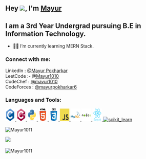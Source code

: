 ## Hey <img src="https://github.com/TheDudeThatCode/TheDudeThatCode/blob/master/Assets/Hi.gif" width="29px">, I'm [Mayur](https://github.com/Mayur1011) 
<h2 align="left">I am a 3rd Year Undergrad pursuing B.E in Information Technology.</h2>

<!-- To show profile views -->
<!-- <p align="left"> <img src="https://komarev.com/ghpvc/?username=Mayur1011&label=Profile%20views&color=0e75b6&style=flat" alt="Mayur1011" /> </p> -->

- 👨‍💻 I’m currently learning MERN Stack.

### Connect with me:

LinkedIn : [@Mayur Pokharkar](https://www.linkedin.com/in/mayur-pokharkar/) <br/>
LeetCode :- [@Mayur1010](https://leetcode.com/_4D/) <br/>
CodeChef : [@mayur1010](https://www.codechef.com/users/mayur1010) <br/>
CodeForces : [@mayurpokharkar6](https://codeforces.com/profile/mayurpokharkar6) <br/>

<h3 align="left">Languages and Tools:</h3>
<p align="left"> <a href="https://www.cprogramming.com/" target="_blank"> <img src="https://raw.githubusercontent.com/devicons/devicon/master/icons/c/c-original.svg" alt="c" width="30" height="40"/> </a> 
<a href="https://www.w3schools.com/cpp/" target="_blank"> <img src="https://raw.githubusercontent.com/devicons/devicon/master/icons/cplusplus/cplusplus-original.svg" alt="cplusplus" width="30" height="40"/> </a> 
<a href="https://www.python.org" target="_blank"> <img src="https://raw.githubusercontent.com/devicons/devicon/master/icons/python/python-original.svg" alt="python" width="30" height="40"/> </a>
<a href="https://www.w3.org/html/" target="_blank"> <img src="https://raw.githubusercontent.com/devicons/devicon/master/icons/html5/html5-original-wordmark.svg" alt="html5" width="30" height="40"/> </a>  
<a href="https://www.w3schools.com/css/" target="_blank"> <img src="https://raw.githubusercontent.com/devicons/devicon/master/icons/css3/css3-original-wordmark.svg" alt="css3" width="30" height="40"/> </a> 
<a href="https://developer.mozilla.org/en-US/docs/Web/JavaScript" target="_blank"> <img src="https://raw.githubusercontent.com/devicons/devicon/master/icons/javascript/javascript-original.svg" alt="javascript" width="30" height="40"/> </a> 
<a href="https://www.mysql.com/" target="_blank"> <img src="https://raw.githubusercontent.com/devicons/devicon/master/icons/mysql/mysql-original-wordmark.svg" alt="mysql" width="30" height="40"/> </a> 
<a href="https://nodejs.org" target="_blank"> <img src="https://raw.githubusercontent.com/devicons/devicon/master/icons/nodejs/nodejs-original-wordmark.svg" alt="nodejs" width="30" height="40"/> </a> 
<a href="https://reactjs.org/" target="_blank"> <img src="https://raw.githubusercontent.com/devicons/devicon/master/icons/react/react-original-wordmark.svg" alt="react" width="30" height="40"/> </a> 
<a href="https://scikit-learn.org/" target="_blank"> <img src="https://upload.wikimedia.org/wikipedia/commons/0/05/Scikit_learn_logo_small.svg" alt="scikit_learn" width="30" height="40"/> </a> </p>


<p><img align="center" src="https://github-readme-stats.vercel.app/api/top-langs?username=Mayur1011&show_icons=true&locale=en&layout=compact&title_color=ffffff&icon_color=bb2acf&text_color=daf7dc&bg_color=151515" alt="Mayur1011" /></p>
<p> <img src="https://github-readme-stats.vercel.app/api?username=Mayur1011&&show_icons=true&title_color=ffffff&icon_color=bb2acf&text_color=daf7dc&bg_color=151515" /></p>
<p><img align="center" src="https://github-readme-streak-stats.herokuapp.com/?user=Mayur1011&theme=dark" alt="Mayur1011" /></p>

<!-- <p> <img src="https://activity-graph.herokuapp.com/graph?username=Mayur1011&theme=xcode" /></p> -->
<!-- [![Mayur's GitHub Activity Graph](https://activity-graph.herokuapp.com/graph?username=Mayur1011&theme=xcode)](https://git.io/Mayur1011) -->

